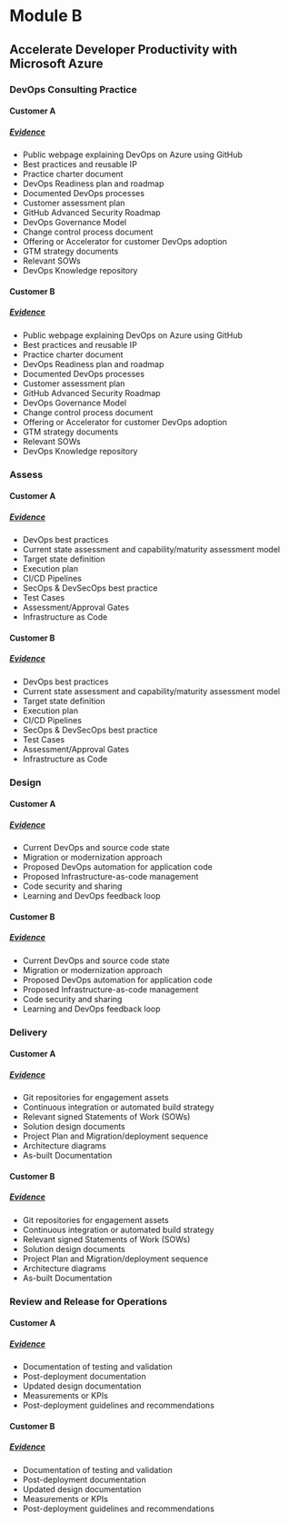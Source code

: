 # Module B
## Accelerate Developer Productivity with Microsoft Azure
### DevOps Consulting Practice
#### Customer A
##### [Evidence][tt_ev]
* Public webpage explaining DevOps on Azure using GitHub
* Best practices and reusable IP
* Practice charter document
* DevOps Readiness plan and roadmap
* Documented DevOps processes
* Customer assessment plan
* GitHub Advanced Security Roadmap
* DevOps Governance Model
* Change control process document
* Offering or Accelerator for customer DevOps adoption
* GTM strategy documents
* Relevant SOWs
* DevOps Knowledge repository

#### Customer B
##### [Evidence][tt_ev]
* Public webpage explaining DevOps on Azure using GitHub
* Best practices and reusable IP
* Practice charter document
* DevOps Readiness plan and roadmap
* Documented DevOps processes
* Customer assessment plan
* GitHub Advanced Security Roadmap
* DevOps Governance Model
* Change control process document
* Offering or Accelerator for customer DevOps adoption
* GTM strategy documents
* Relevant SOWs
* DevOps Knowledge repository

### Assess
#### Customer A
##### [Evidence][tt_ev]
* DevOps best practices
* Current state assessment and capability/maturity assessment model
* Target state definition
* Execution plan
* CI/CD Pipelines
* SecOps & DevSecOps best practice
* Test Cases
* Assessment/Approval Gates
* Infrastructure as Code

#### Customer B
##### [Evidence][tt_ev]
* DevOps best practices
* Current state assessment and capability/maturity assessment model
* Target state definition
* Execution plan
* CI/CD Pipelines
* SecOps & DevSecOps best practice
* Test Cases
* Assessment/Approval Gates
* Infrastructure as Code

### Design
#### Customer A
##### [Evidence][tt_ev]
* Current DevOps and source code state
* Migration or modernization approach
* Proposed DevOps automation for application code
* Proposed Infrastructure-as-code management
* Code security and sharing
* Learning and DevOps feedback loop

#### Customer B
##### [Evidence][tt_ev]
* Current DevOps and source code state
* Migration or modernization approach
* Proposed DevOps automation for application code
* Proposed Infrastructure-as-code management
* Code security and sharing
* Learning and DevOps feedback loop

### Delivery
#### Customer A
##### [Evidence][tt_ev]
* Git repositories for engagement assets
* Continuous integration or automated build strategy
* Relevant signed Statements of Work (SOWs)
* Solution design documents
* Project Plan and Migration/deployment sequence
* Architecture diagrams
* As-built Documentation

#### Customer B
##### [Evidence][tt_ev]
* Git repositories for engagement assets
* Continuous integration or automated build strategy
* Relevant signed Statements of Work (SOWs)
* Solution design documents
* Project Plan and Migration/deployment sequence
* Architecture diagrams
* As-built Documentation

### Review and Release for Operations
#### Customer A
##### [Evidence][tt_ev]
* Documentation of testing and validation
* Post-deployment documentation
* Updated design documentation
* Measurements or KPIs
* Post-deployment guidelines and recommendations

#### Customer B
##### [Evidence][tt_ev]
* Documentation of testing and validation
* Post-deployment documentation
* Updated design documentation
* Measurements or KPIs
* Post-deployment guidelines and recommendations

[tt_ev]: ## "In the past 12 months"